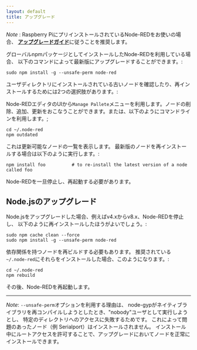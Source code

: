 ```yaml
---
layout: default
title: アップグレード
---
```


<div class="doc-callout"><em>Note</em> : Raspberry PiにプリインストールされているNode-REDをお使いの場合、
<a href="/docs/hardware/raspberrypi"><b>アップグレードガイド</b></a>に従うことを推奨します。</div>

グローバルnpmパッケージとしてインストールしたNode-REDを利用している場合、
以下のコマンドによって最新版にアップグレードすることができます。:

    sudo npm install -g --unsafe-perm node-red

ユーザディレクトリにインストールされている古いノードを確認したり、再インストールするためには2つの選択肢があります。:

Node-REDエディタのUIから`Manage Pallete`メニューを利用します。ノードの削除、追加、更新をおこなうことができます。または、以下のようにコマンドラインを利用します。;

    cd ~/.node-red
    npm outdated

これは更新可能なノードの一覧を表示します。
最新版のノードを再インストールする場合は以下のように実行します。:

    npm install foo          # to re-install the latest version of a node called foo

Node-REDを一旦停止し、再起動する必要があります。

## Node.jsのアップグレード

Node.jsをアップグレードした場合、例えばv4.xからv8.x、Node-REDを停止し、
以下のように再インストールしたほうがよいでしょう。:

    sudo npm cache clean --force
    sudo npm install -g --unsafe-perm node-red

依存関係を持つノードを再ビルドする必要もあります。
推奨されている`~/.node-red`にそれらをインストールした場合、このようになります。:

    cd ~/.node-red
    npm rebuild

その後、Node-REDを再起動します。

----

_Note_: `--unsafe-perm`オプションを利用する理由は、
node-gypがネイティブライブラリを再コンパイルしようとしたとき、"nobody"ユーザとして実行しようとし、
特定のディレクトリへのアクセスに失敗するためです。
これによって問題のあったノード（例 Serialport）はインストールされません。
インストール中にルートアクセスを許可することで、アップグレードにおいてノードを正常にインストールできます。
